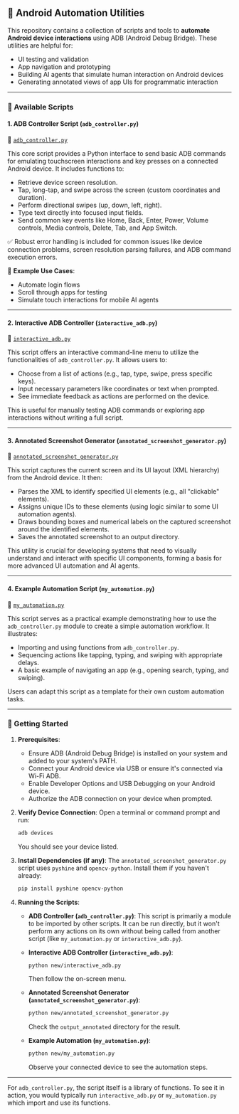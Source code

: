 ## 📱 Android Automation Utilities

This repository contains a collection of scripts and tools to **automate Android device interactions** using ADB (Android Debug Bridge). These utilities are helpful for:

* UI testing and validation
* App navigation and prototyping
* Building AI agents that simulate human interaction on Android devices
* Generating annotated views of app UIs for programmatic interaction

---

### 🔧 Available Scripts

#### 1. **ADB Controller Script (`adb_controller.py`)**

📂 [`adb_controller.py`](./adb_controller.py)

This core script provides a Python interface to send basic ADB commands for emulating touchscreen interactions and key presses on a connected Android device. It includes functions to:

* Retrieve device screen resolution.
* Tap, long-tap, and swipe across the screen (custom coordinates and duration).
* Perform directional swipes (up, down, left, right).
* Type text directly into focused input fields.
* Send common key events like Home, Back, Enter, Power, Volume controls, Media controls, Delete, Tab, and App Switch.

✅ Robust error handling is included for common issues like device connection problems, screen resolution parsing failures, and ADB command execution errors.

🧪 **Example Use Cases**:

* Automate login flows
* Scroll through apps for testing
* Simulate touch interactions for mobile AI agents

---

#### 2. **Interactive ADB Controller (`interactive_adb.py`)**

📂 [`interactive_adb.py`](./interactive_adb.py)

This script offers an interactive command-line menu to utilize the functionalities of `adb_controller.py`. It allows users to:

* Choose from a list of actions (e.g., tap, type, swipe, press specific keys).
* Input necessary parameters like coordinates or text when prompted.
* See immediate feedback as actions are performed on the device.

This is useful for manually testing ADB commands or exploring app interactions without writing a full script.

---

#### 3. **Annotated Screenshot Generator (`annotated_screenshot_generator.py`)**

📂 [`annotated_screenshot_generator.py`](./annotated_screenshot_generator.py)

This script captures the current screen and its UI layout (XML hierarchy) from the Android device. It then:

* Parses the XML to identify specified UI elements (e.g., all "clickable" elements).
* Assigns unique IDs to these elements (using logic similar to some UI automation agents).
* Draws bounding boxes and numerical labels on the captured screenshot around the identified elements.
* Saves the annotated screenshot to an output directory.

This utility is crucial for developing systems that need to visually understand and interact with specific UI components, forming a basis for more advanced UI automation and AI agents.

---

#### 4. **Example Automation Script (`my_automation.py`)**

📂 [`my_automation.py`](./my_automation.py)

This script serves as a practical example demonstrating how to use the `adb_controller.py` module to create a simple automation workflow. It illustrates:

* Importing and using functions from `adb_controller.py`.
* Sequencing actions like tapping, typing, and swiping with appropriate delays.
* A basic example of navigating an app (e.g., opening search, typing, and swiping).

Users can adapt this script as a template for their own custom automation tasks.

---

### 🚀 Getting Started

1.  **Prerequisites**:
    *   Ensure ADB (Android Debug Bridge) is installed on your system and added to your system's PATH.
    *   Connect your Android device via USB or ensure it's connected via Wi-Fi ADB.
    *   Enable Developer Options and USB Debugging on your Android device.
    *   Authorize the ADB connection on your device when prompted.

2.  **Verify Device Connection**:
    Open a terminal or command prompt and run:
    ```bash
    adb devices
    ```
    You should see your device listed.

3.  **Install Dependencies (if any)**:
    The `annotated_screenshot_generator.py` script uses `pyshine` and `opencv-python`. Install them if you haven't already:
    ```bash
    pip install pyshine opencv-python
    ```

4.  **Running the Scripts**:

    *   **ADB Controller (`adb_controller.py`)**: This script is primarily a module to be imported by other scripts. It can be run directly, but it won't perform any actions on its own without being called from another script (like `my_automation.py` or `interactive_adb.py`).

    *   **Interactive ADB Controller (`interactive_adb.py`)**:
        ```bash
        python new/interactive_adb.py 
        ```
        Then follow the on-screen menu.

    *   **Annotated Screenshot Generator (`annotated_screenshot_generator.py`)**:
        ```bash
        python new/annotated_screenshot_generator.py
        ```
        Check the `output_annotated` directory for the result.

    *   **Example Automation (`my_automation.py`)**:
        ```bash
        python new/my_automation.py
        ```
        Observe your connected device to see the automation steps.

--- 

For `adb_controller.py`, the script itself is a library of functions. To see it in action, you would typically run `interactive_adb.py` or `my_automation.py` which import and use its functions.


